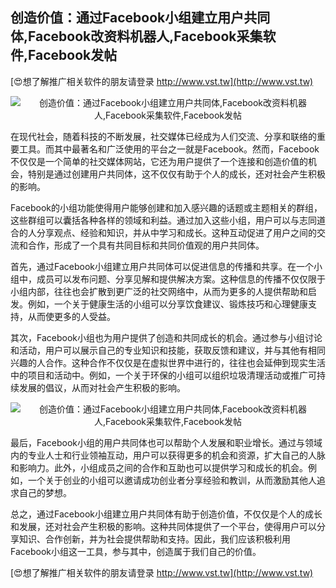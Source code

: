 ## **创造价值：通过Facebook小组建立用户共同体,Facebook改资料机器人,Facebook采集软件,Facebook发帖**

[😍想了解推广相关软件的朋友请登录 http://www.vst.tw](http://www.vst.tw)

 <center><img src="https://vst.tw/MP4/tuiguang/png/8.png" alt="创造价值：通过Facebook小组建立用户共同体,Facebook改资料机器人,Facebook采集软件,Facebook发帖"></center>

在现代社会，随着科技的不断发展，社交媒体已经成为人们交流、分享和联络的重要工具。而其中最著名和广泛使用的平台之一就是Facebook。然而，Facebook不仅仅是一个简单的社交媒体网站，它还为用户提供了一个连接和创造价值的机会，特别是通过创建用户共同体，这不仅仅有助于个人的成长，还对社会产生积极的影响。

Facebook的小组功能使得用户能够创建和加入感兴趣的话题或主题相关的群组，这些群组可以囊括各种各样的领域和利益。通过加入这些小组，用户可以与志同道合的人分享观点、经验和知识，并从中学习和成长。这种互动促进了用户之间的交流和合作，形成了一个具有共同目标和共同价值观的用户共同体。

首先，通过Facebook小组建立用户共同体可以促进信息的传播和共享。在一个小组中，成员可以发布问题、分享见解和提供解决方案。这种信息的传播不仅仅限于小组内部，往往也会扩散到更广泛的社交网络中，从而为更多的人提供帮助和启发。例如，一个关于健康生活的小组可以分享饮食建议、锻炼技巧和心理健康支持，从而使更多的人受益。

其次，Facebook小组也为用户提供了创造和共同成长的机会。通过参与小组讨论和活动，用户可以展示自己的专业知识和技能，获取反馈和建议，并与其他有相同兴趣的人合作。这种合作不仅仅是在虚拟世界中进行的，往往也会延伸到现实生活中的项目和活动中。例如，一个关于环保的小组可以组织垃圾清理活动或推广可持续发展的倡议，从而对社会产生积极的影响。

 <center><img src="https://vst.tw/MP4/tuiguang/png/5.png" alt="创造价值：通过Facebook小组建立用户共同体,Facebook改资料机器人,Facebook采集软件,Facebook发帖"></center>

最后，Facebook小组的用户共同体也可以帮助个人发展和职业增长。通过与领域内的专业人士和行业领袖互动，用户可以获得更多的机会和资源，扩大自己的人脉和影响力。此外，小组成员之间的合作和互助也可以提供学习和成长的机会。例如，一个关于创业的小组可以邀请成功创业者分享经验和教训，从而激励其他人追求自己的梦想。

总之，通过Facebook小组建立用户共同体有助于创造价值，不仅仅是个人的成长和发展，还对社会产生积极的影响。这种共同体提供了一个平台，使得用户可以分享知识、合作创新，并为社会提供帮助和支持。因此，我们应该积极利用Facebook小组这一工具，参与其中，创造属于我们自己的价值。

[😍想了解推广相关软件的朋友请登录 http://www.vst.tw](http://www.vst.tw)



